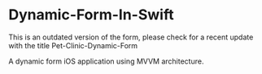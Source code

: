 # Dynamic-Form-In-Swift

This is an outdated version of the form, please check for a recent update with the title Pet-Clinic-Dynamic-Form

A dynamic form iOS application using MVVM architecture.
